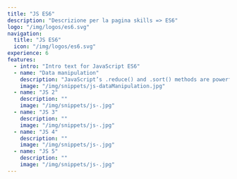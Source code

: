 ```yaml
---
title: "JS ES6"
description: "Descrizione per la pagina skills => ES6"
logo: "/img/logos/es6.svg"
navigation:
  title: "JS ES6"
  icon: "/img/logos/es6.svg"
experience: 6
features:
  - intro: "Intro text for JavaScript ES6"
  - name: "Data manipulation"
    description: "JavaScript’s .reduce() and .sort() methods are powerful for transforming and summarizing data from APIs. This example calculates the total salary of individuals over a certain age and sorts the data by salary for better insights. Such techniques are indispensable for building dashboards, reports, or analytics-driven applications."
    image: "/img/snippets/js-dataManipulation.jpg"
  - name: "JS 2"
    description: ""
    image: "/img/snippets/js-.jpg"
  - name: "JS 3"
    description: ""
    image: "/img/snippets/js-.jpg"
  - name: "JS 4"
    description: ""
    image: "/img/snippets/js-.jpg"
  - name: "JS 5"
    description: ""
    image: "/img/snippets/js-.jpg"
---
```


